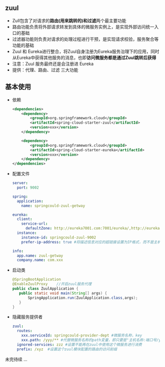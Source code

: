 ## zuul

- Zull包含了对请求的**路由(用来跳转的)和过滤**两个最主要功能
- 路由功能负责将外部请求转发到具体的微服务实例上，是实现外部访问统一入口的基础
- 过滤器功能则负责对请求的处理过程进行干预，是实现请求校验，服务聚合等功能的基础
- Zuul 和 Eureka进行整合，将Zuul自身注册为Eureka服务治理下的应用，同时从Eureka中获得其他服务的消息，也即**访问微服务都是通过Zuul跳转后获得**
- 注意：Zuul 服务最终还是会注册进 Eureka
- 提供：代理、路由、过滤 三大功能



## 基本使用

+ 依赖

  ```xml
  <dependencies>
      <dependency>
          <groupId>org.springframework.cloud</groupId>
          <artifactId>spring-cloud-starter-zuul</artifactId>
          <version>xxx</version>
      </dependency>
  
      <dependency>
          <groupId>org.springframework.cloud</groupId>
          <artifactId>spring-cloud-starter-eureka</artifactId>
          <version>xxx</version>
      </dependency>
  </dependencies>
  ```

  

+ 配置文件

  ```yml
  server:
    port: 9002
  
  spring:
    application:
      name: springcould-zuul-getway
  
  eureka:
    client:
      service-url:
        defaultZone: http://eureka7001.com:7001/eureka/,http://eureka7002.com:7002/eureka/,http://eureka7003.com:7003/eureka/
    instance:
      instance-id: springcould-zuul-9002
      prefer-ip-address: true #将描述信息对应的超链接设置为IP格式，而不是主机名称格式
  
  info:
    app.name: zuul-getway
    company.name: com.xxx
  ```

  

+ 启动类

  ```java
  @SpringBootApplication
  @EnableZuulProxy    //开启zuul服务代理
  public class ZuulApplication {
     public static void main(String[] args) {
         SpringApplication.run(ZuulApplication.class,args);
     }
  }
  ```

  

+ 隐藏服务提供者

  ```yml
  zuul:
    routes:
      xxx.serviceId: springcould-provider-dept #微服务名称，key
      xxx.path: /yyy/** #代替微服务名称的path变量，即只要是"主机名称:端口号/yyy/"下面的所有请求，都去注册中心的服务springcould-provider-dept中处理
    ignored-services: zzz #设置不能再在zuul中使用这个微服务进行消费
    prefix: /xyz  #设置这个zuul模块配置的路由的访问前缀
  ```





未完待续 ...
